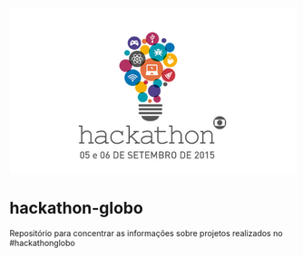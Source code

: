 ![Hackathon Globo](assets/logo.jpg)

# hackathon-globo
Repositório para concentrar as informações sobre projetos realizados no #hackathonglobo
